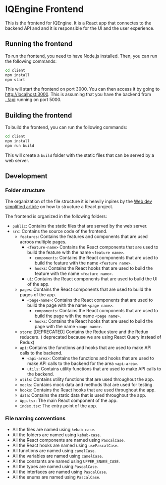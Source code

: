 # IQEngine Frontend

This is the frontend for IQEngine. It is a React app that connectes to the backend API and and it is responsible for the UI and the user experience.

## Running the frontend

To run the frontend, you need to have Node.js installed. Then, you can run the following commands:

```bash
cd client
npm install
npm start
```

This will start the frontend on port 3000. You can then access it by going to <http://localhost:3000>.
This is assuming that you have the backend from [../api](../api) running on port 5000.

## Building the frontend

To build the frontend, you can run the following commands:

```bash
cd client
npm install
npm run build
```

This will create a `build` folder with the static files that can be served by a web server.

## Development

### Folder structure

The organization of the file structure it is heavily inpires by the [Web dev simplified article](https://blog.webdevsimplified.com/2022-07/react-folder-structure/) on how to structure a React project.

The frontend is organized in the following folders:

- `public`: Contains the static files that are served by the web server.
- `src`: Contains the source code of the frontend.
  - `features`: Contains the features and components that are used acroos multiple pages.
    - `<feature-name>` Contains the React components that are used to build the feature with the name `<feature name>`.
      - `components`: Contains the React components that are used to build the feature with the name `<feature name>`.
      - `hooks`: Contains the React hooks that are used to build the feature with the name `<feature name>`.
    - `ui`: Contains the React components that are used to build the UI of the app.
  - `pages`: Contains the React components that are used to build the pages of the app.
    - `<page-name>`: Contains the React components that are used to build the page with the name `<page name>`.
      - `components`: Contains the React components that are used to build the page with the name `<page name>`.
      - `hooks`: Contains the React hooks that are used to build the page with the name `<page name>`.
  - `store`: [DEPRECATED] Contains the Redux store and the Redux reducers. ( deprecated because we are using React Query instead of Redux)
  - `api`: Contains the functions and hooks that are used to make API calls to the backend.
    - `<api-area>`: Contains the functions and hooks that are used to make API calls to the backend for the area `<api-area>`.
    - `utils`: Contains utility functions that are used to make API calls to the backend.
  - `utils`: Contains utility functions that are used throughout the app.
  - `mocks`: Contains mock data and methods that are used for testing.
  - `hooks`: Contains the React hooks that are used throughout the app.
  - `data`: Contains the static data that is used throughout the app.
  - `App.tsx`: The main React component of the app.
  - `index.tsx`: The entry point of the app.

### File naming conventions

- All the files are named using `kebab-case`.
- All the folders are named using `kebab-case`.
- All the React components are named using `PascalCase`.
- All the React hooks are named using `usePascalCase`.
- All functions are named using `camelCase`.
- All the variables are named using `camelCase`.
- All the constants are named using `UPPER_SNAKE_CASE`.
- All the types are named using `PascalCase`.
- All the interfaces are named using `PascalCase`.
- All the enums are named using `PascalCase`.

